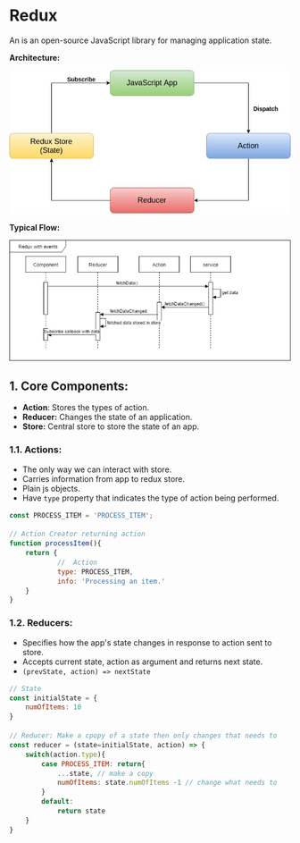 # Redux
An is an open-source JavaScript library for managing application state.

**Architecture:**

![Architecture](/img/redux.jpg)


**Typical Flow:**

![Flow](/img/flow.png)



## 1. Core Components:
- **Action**: Stores the types of action.
- **Reducer:** Changes the state of an application.
- **Store:** Central store to store the state of an app.

### 1.1. Actions:

- The only way we can interact with store.
- Carries information from app to redux store.
- Plain js objects.
- Have ``type`` property that indicates the type of action being performed.

```js
const PROCESS_ITEM = 'PROCESS_ITEM';

// Action Creator returning action
function processItem(){
    return {
            //  Action
            type: PROCESS_ITEM,
            info: 'Processing an item.'
    }
}
```


### 1.2. Reducers:

- Specifies how the app's state changes in response to action sent to store.
- Accepts current state, action as argument and returns next state.
- ``(prevState, action) => nextState``

```js
// State
const initialState = {
    numOfItems: 10
}

// Reducer: Make a cpopy of a state then only changes that needs to
const reducer = (state=initialState, action) => {
    switch(action.type){
        case PROCESS_ITEM: return{
            ...state, // make a copy
            numOfItems: state.numOfItems -1 // change what needs to
        }
        default:
            return state
    }
}
```

